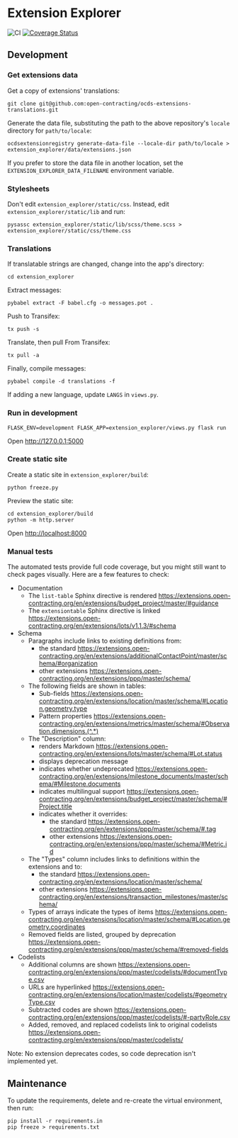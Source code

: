 # Extension Explorer

![CI](https://github.com/open-contracting/extension-explorer/workflows/CI/badge.svg)
[![Coverage Status](https://coveralls.io/repos/open-contracting/extension-explorer/badge.png)](https://coveralls.io/r/open-contracting/extension-explorer)

## Development

### Get extensions data

Get a copy of extensions' translations:

```shell
git clone git@github.com:open-contracting/ocds-extensions-translations.git
```

Generate the data file, substituting the path to the above repository's `locale` directory for `path/to/locale`:

```
ocdsextensionregistry generate-data-file --locale-dir path/to/locale > extension_explorer/data/extensions.json
```

If you prefer to store the data file in another location, set the `EXTENSION_EXPLORER_DATA_FILENAME` environment variable.

### Stylesheets

Don't edit `extension_explorer/static/css`. Instead, edit `extension_explorer/static/lib` and run:

    pysassc extension_explorer/static/lib/scss/theme.scss > extension_explorer/static/css/theme.css

### Translations

If translatable strings are changed, change into the app's directory:

```shell
cd extension_explorer
```

Extract messages:

```shell
pybabel extract -F babel.cfg -o messages.pot .
```

Push to Transifex:

```shell
tx push -s
```

Translate, then pull From Transifex:

```shell
tx pull -a
```

Finally, compile messages:

```shell
pybabel compile -d translations -f
```

If adding a new language, update `LANGS` in `views.py`.

### Run in development

```
FLASK_ENV=development FLASK_APP=extension_explorer/views.py flask run
```

Open <http://127.0.0.1:5000>

### Create static site

Create a static site in `extension_explorer/build`:

```shell
python freeze.py
```

Preview the static site:

```shell
cd extension_explorer/build
python -m http.server
```

Open <http://localhost:8000>

### Manual tests

The automated tests provide full code coverage, but you might still want to check pages visually. Here are a few features to check:

* Documentation
  * The `list-table` Sphinx directive is rendered <https://extensions.open-contracting.org/en/extensions/budget_project/master/#guidance>
  * The `extensiontable` Sphinx directive is linked <https://extensions.open-contracting.org/en/extensions/lots/v1.1.3/#schema>
* Schema
  * Paragraphs include links to existing definitions from:
    * the standard <https://extensions.open-contracting.org/en/extensions/additionalContactPoint/master/schema/#organization>
    * other extensions <https://extensions.open-contracting.org/en/extensions/ppp/master/schema/>
  * The following fields are shown in tables:
    * Sub-fields <https://extensions.open-contracting.org/en/extensions/location/master/schema/#Location.geometry.type>
    * Pattern properties <https://extensions.open-contracting.org/en/extensions/metrics/master/schema/#Observation.dimensions.(^.*)>
  * The "Description" column:
    * renders Markdown <https://extensions.open-contracting.org/en/extensions/lots/master/schema/#Lot.status>
    * displays deprecation message
    * indicates whether undeprecated <https://extensions.open-contracting.org/en/extensions/milestone_documents/master/schema/#Milestone.documents>
    * indicates multilingual support <https://extensions.open-contracting.org/en/extensions/budget_project/master/schema/#Project.title>
    * indicates whether it overrides:
      * the standard <https://extensions.open-contracting.org/en/extensions/ppp/master/schema/#.tag>
      * other extensions <https://extensions.open-contracting.org/en/extensions/ppp/master/schema/#Metric.id>
  * The "Types" column includes links to definitions within the extensions and to:
    * the standard <https://extensions.open-contracting.org/en/extensions/location/master/schema/>
    * other extensions <https://extensions.open-contracting.org/en/extensions/transaction_milestones/master/schema/>
  * Types of arrays indicate the types of items <https://extensions.open-contracting.org/en/extensions/location/master/schema/#Location.geometry.coordinates>
  * Removed fields are listed, grouped by deprecation <https://extensions.open-contracting.org/en/extensions/ppp/master/schema/#removed-fields>
* Codelists
  * Additional columns are shown <https://extensions.open-contracting.org/en/extensions/ppp/master/codelists/#documentType.csv>
  * URLs are hyperlinked <https://extensions.open-contracting.org/en/extensions/location/master/codelists/#geometryType.csv>
  * Subtracted codes are shown <https://extensions.open-contracting.org/en/extensions/ppp/master/codelists/#-partyRole.csv>
  * Added, removed, and replaced codelists link to original codelists <https://extensions.open-contracting.org/en/extensions/ppp/master/codelists/>

Note: No extension deprecates codes, so code deprecation isn't implemented yet.

## Maintenance

To update the requirements, delete and re-create the virtual environment, then run:

```shell
pip install -r requirements.in
pip freeze > requirements.txt
```
